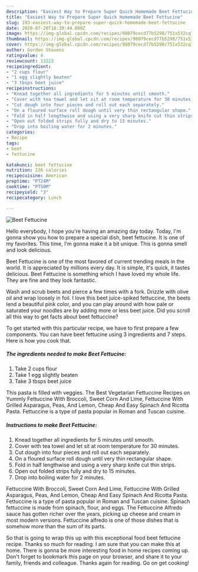 ```yaml
---
description: "Easiest Way to Prepare Super Quick Homemade Beet Fettucine"
title: "Easiest Way to Prepare Super Quick Homemade Beet Fettucine"
slug: 193-easiest-way-to-prepare-super-quick-homemade-beet-fettucine
date: 2020-07-20T18:39:44.800Z
image: https://img-global.cpcdn.com/recipes/98079cecd77b5298/751x532cq70/beet-fettucine-recipe-main-photo.jpg
thumbnail: https://img-global.cpcdn.com/recipes/98079cecd77b5298/751x532cq70/beet-fettucine-recipe-main-photo.jpg
cover: https://img-global.cpcdn.com/recipes/98079cecd77b5298/751x532cq70/beet-fettucine-recipe-main-photo.jpg
author: Gordon Stevens
ratingvalue: 4
reviewcount: 13223
recipeingredient:
- "2 cups flour"
- "1 egg slightly beaten"
- "3 tbsps beet juice"
recipeinstructions:
- "Knead together all ingredients for 5 minutes until smooth."
- "Cover with tea towel and let sit at room temperature for 30 minutes."
- "Cut dough into four pieces and roll out each separately."
- "On a floured surface roll dough until very thin rectangular shape."
- "Fold in half lengthwise and using a very sharp knife cut thin strips."
- "Open out folded strips fully and dry to 15 minutes."
- "Drop into boiling water for 2 minutes."
categories:
- Recipe
tags:
- beet
- fettucine

katakunci: beet fettucine 
nutrition: 226 calories
recipecuisine: American
preptime: "PT24M"
cooktime: "PT50M"
recipeyield: "3"
recipecategory: Lunch

---
```



![Beet Fettucine](https://img-global.cpcdn.com/recipes/98079cecd77b5298/751x532cq70/beet-fettucine-recipe-main-photo.jpg)

Hello everybody, I hope you're having an amazing day today. Today, I'm gonna show you how to prepare a special dish, beet fettucine. It is one of my favorites. This time, I'm gonna make it a bit unique. This is gonna smell and look delicious.

Beet Fettucine is one of the most favored of current trending meals in the world. It is appreciated by millions every day. It is simple, it's quick, it tastes delicious. Beet Fettucine is something which I have loved my whole life. They are fine and they look fantastic.

Wash and scrub beets and pierce a few times with a fork. Drizzle with olive oil and wrap loosely in foil. I love this beet juice-spiked fettuccine, the beets lend a beautiful pink color, and you can play around with how pale or saturated your noodles are by adding more or less beet juice. Did you scroll all this way to get facts about beet fettuccine?


To get started with this particular recipe, we have to first prepare a few components. You can have beet fettucine using 3 ingredients and 7 steps. Here is how you cook that.

<!--inarticleads1-->

##### The ingredients needed to make Beet Fettucine:

1. Take 2 cups flour
1. Take 1 egg slightly beaten
1. Take 3 tbsps beet juice


This pasta is filled with veggies. The Best Vegetarian Fettuccine Recipes on Yummly Fettuccine With Broccoli, Sweet Corn And Lime, Fettuccine With Grilled Asparagus, Peas, And Lemon, Cheap And Easy Spinach And Ricotta Pasta. Fettuccine is a type of pasta popular in Roman and Tuscan cuisine. 

<!--inarticleads2-->

##### Instructions to make Beet Fettucine:

1. Knead together all ingredients for 5 minutes until smooth.
1. Cover with tea towel and let sit at room temperature for 30 minutes.
1. Cut dough into four pieces and roll out each separately.
1. On a floured surface roll dough until very thin rectangular shape.
1. Fold in half lengthwise and using a very sharp knife cut thin strips.
1. Open out folded strips fully and dry to 15 minutes.
1. Drop into boiling water for 2 minutes.


Fettuccine With Broccoli, Sweet Corn And Lime, Fettuccine With Grilled Asparagus, Peas, And Lemon, Cheap And Easy Spinach And Ricotta Pasta. Fettuccine is a type of pasta popular in Roman and Tuscan cuisine. Spinach fettuccine is made from spinach, flour, and eggs. The Fettuccine Alfredo sauce has gotten richer over the years, picking up cheese and cream in most modern versions. Fettuccine alfredo is one of those dishes that is somehow more than the sum of its parts. 

So that is going to wrap this up with this exceptional food beet fettucine recipe. Thanks so much for reading. I am sure that you can make this at home. There is gonna be more interesting food in home recipes coming up. Don't forget to bookmark this page on your browser, and share it to your family, friends and colleague. Thanks again for reading. Go on get cooking!
